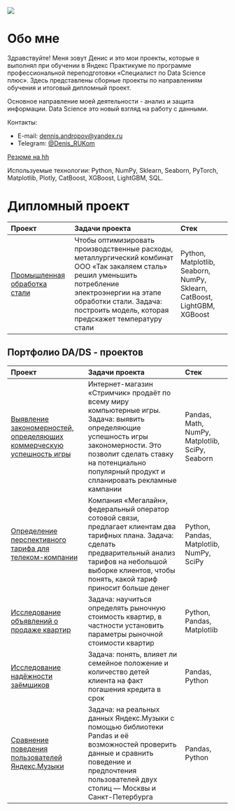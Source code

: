 ![](https://github.com/kharnakhoeva/portfolio/blob/main/ds.jpg)

# Обо мне

Здравствуйте! Меня зовут Денис и это мои проекты, которые я выполнял при обучении в Яндекс Практикуме по программе профессиональной переподготовки
«Специалист по Data Science плюс». Здесь представлены сборные проекты по направлениям обучения и итоговый дипломный проект.

Основное направление моей деятельности - анализ и защита информации. Data Science это новый взгляд на работу с данными.

Контакты:
* E-mail: [dennis.andropov@yandex.ru](mailto:dennis.andropov@yandex.ru)
* Telegram: [@Denis_RUKom](https://t.me/Denis_RUKom)

[Резюме на hh](https://tomsk.hh.ru/resume/46777a8cff0c274f750039ed1f587737444d31)

Используемые технологии: Python, NumPy, Sklearn, Seaborn, PyTorch, Matplotlib, Plotly, CatBoost, XGBoost, LightGBM, SQL.


# Дипломный проект

 | Проект | Задачи проекта | Стек |
| :-----------| :----------- | :----------- |
| [Промышленная обработка стали](https://github.com/kharnakhoeva/portfolio/tree/main/p16_steel) | Чтобы оптимизировать производственные расходы, металлургический комбинат ООО «Так закаляем сталь» решил уменьшить потребление электроэнергии на этапе обработки стали. Задача: построить модель, которая предскажет температуру стали | Python, Matplotlib, Seaborn, NumPy, Sklearn, CatBoost, LightGBM, XGBoost


## Портфолио DA/DS - проектов

 | Проект | Задачи проекта | Стек |
| :-----------| :----------- | :----------- |
| [Выявление закономерностей, определяющих коммерческую успешность игры](https://github.com/kharnakhoeva/portfolio/tree/main/p5_games) | Интернет-магазин «Стримчик» продаёт по всему миру компьютерные игры. Задача: выявить определяющие успешность игры закономерности. Это позволит сделать ставку на потенциально популярный продукт и спланировать рекламные кампании | Pandas, Math, NumPy, Matplotlib, SciPy, Seaborn |
| [Определение перспективного тарифа для телеком-компании](https://github.com/kharnakhoeva/portfolio/tree/main/p4_telecom) | Компания «Мегалайн», федеральный оператор сотовой связи, предлагает клиентам два тарифных плана. Задача: сделать предварительный анализ тарифов на небольшой выборке клиентов, чтобы понять, какой тариф приносит больше денег | Python, Pandas, Matplotlib, NumPy, SciPy |
| [Исследование объявлений о продаже квартир](https://github.com/kharnakhoeva/portfolio/tree/main/p3_yandex_realty) | Задача: научиться определять рыночную стоимость квартир, в частности установить параметры рыночной стоимости квартир | Python, Pandas, Matplotlib |
| [Исследование надёжности заёмщиков](https://github.com/kharnakhoeva/portfolio/tree/main/p2_reliability) | Задача: понять, влияет ли семейное положение и количество детей клиента на факт погашения кредита в срок | Pandas, Python |
| [Сравнение поведения пользователей Яндекс.Музыки](https://github.com/kharnakhoeva/portfolio/tree/main/p1_yandex_music) | Задача: на реальных данных Яндекс.Музыки c помощью библиотеки Pandas и её возможностей проверить данные и сравнить поведение и предпочтения пользователей двух столиц — Москвы и Санкт-Петербурга | Pandas, Python |